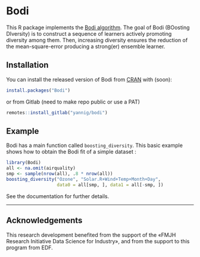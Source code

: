 
# Bodi

<!-- badges: start -->
<!-- badges: end -->

This R package 
implements the [Bodi algorithm](https://hal.archives-ouvertes.fr/hal-03041309/).
The goal of Bodi (BOosting DIversity) is to construct a sequence of learners 
actively promoting diversity among them. Then, increasing diversity ensures the 
reduction of the mean-square-error producing a strong(er) ensemble learner. 

## Installation

You can install the released version of Bodi from [CRAN](https://CRAN.R-project.org) with (soon):

``` r
install.packages("Bodi")
```

or from Gitlab (need to make repo public or use a PAT)

``` r
remotes::install_gitlab("yannig/bodi")
```

## Example

Bodi has a main function called `boosting_diversity`. This basic example shows how to obtain the Bodi fit of a simple dataset :

``` r
library(Bodi)
all <- na.omit(airquality)
smp <- sample(nrow(all), .8 * nrow(all))
boosting_diversity("Ozone", "Solar.R+Wind+Temp+Month+Day", 
                   data0 = all[smp, ], data1 = all[-smp, ])
```

See the documentation for further details.

---

## Acknowledgements

This research development benefited from the support of the «FMJH Research Initiative Data Science for Industry», and from the support to this program from EDF.
